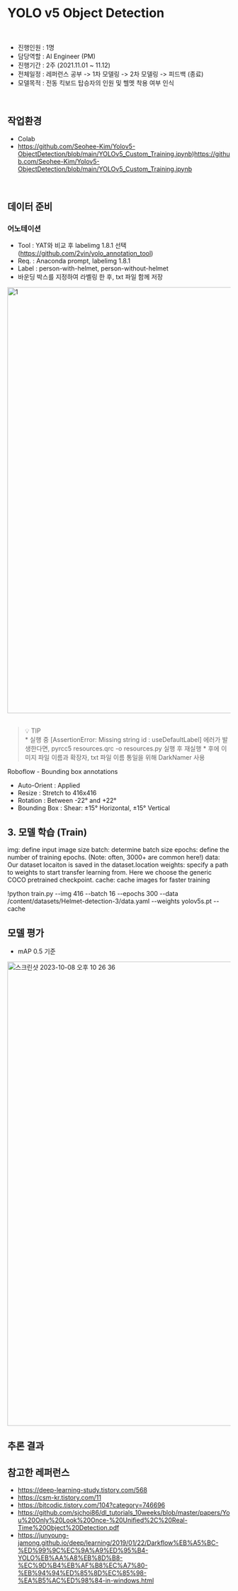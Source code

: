 # YOLO v5 Object Detection
<br/>  

* 진행인원 : 1명
* 담당역할 : AI Engineer (PM)
* 진행기간 : 2주 (2021.11.01 ~ 11.12)
* 전체일정 : 레퍼런스 공부 -> 1차 모델링 -> 2차 모델링 -> 피드백 (종료)
* 모델목적 : 전동 킥보드 탑승자의 인원 및 헬멧 착용 여부 인식  

<br/>  

## 작업환경
* Colab
* https://github.com/Seohee-Kim/Yolov5-ObjectDetection/blob/main/YOLOv5_Custom_Training.ipynb)https://github.com/Seohee-Kim/Yolov5-ObjectDetection/blob/main/YOLOv5_Custom_Training.ipynb
<br/>  
  
## 데이터 준비
### 어노테이션
* Tool : YAT와 비교 후 labelimg 1.8.1 선택 (https://github.com/2vin/yolo_annotation_tool)
* Req. : Anaconda prompt, labelimg 1.8.1
* Label : person-with-helmet, person-without-helmet  
* 바운딩 박스를 지정하여 라벨링 한 후, txt 파일 함께 저장  
    
<img width="960" alt="1" src="https://github.com/Seohee-Kim/Yolov5-ObjectDetection/assets/62201733/5c4fc81c-4cbf-4ada-92c1-d93c8bb2ca50">  
<br/><br/>    
  
>💡 TIP  
     * 실행 중 [AssertionError: Missing string id : useDefaultLabel] 에러가 발생한다면, pyrcc5 resources.qrc -o resources.py 실행 후 재실행 
     * 후에 이미지 파일 이름과 확장자, txt 파일 이름 통일을 위해 DarkNamer 사용  


Roboflow - Bounding box annotations
* Auto-Orient : Applied
* Resize : Stretch to 416x416
* Rotation : Between -22° and +22°
* Bounding Box : Shear: ±15° Horizontal, ±15° Vertical

## 3. 모델 학습 (Train)
img: define input image size
batch: determine batch size
epochs: define the number of training epochs. (Note: often, 3000+ are common here!)
data: Our dataset locaiton is saved in the dataset.location
weights: specify a path to weights to start transfer learning from. Here we choose the generic COCO pretrained checkpoint.
cache: cache images for faster training

!python train.py --img 416 --batch 16 --epochs 300 --data /content/datasets/Helmet-detection-3/data.yaml --weights yolov5s.pt --cache
     
## 모델 평가
* mAP 0.5 기준
<img width="1046" alt="스크린샷 2023-10-08 오후 10 26 36" src="https://github.com/Seohee-Kim/Yolov5-ObjectDetection/assets/62201733/0a456bdd-914f-4c3e-ab4d-3200842355e3">

## 추론 결과


## 참고한 레퍼런스
* https://deep-learning-study.tistory.com/568  
* https://csm-kr.tistory.com/11  
* https://bitcodic.tistory.com/104?category=746696  
* https://github.com/sjchoi86/dl_tutorials_10weeks/blob/master/papers/You%20Only%20Look%20Once-%20Unified%2C%20Real-Time%20Object%20Detection.pdf  
* https://junyoung-jamong.github.io/deep/learning/2019/01/22/Darkflow%EB%A5%BC-%ED%99%9C%EC%9A%A9%ED%95%B4-YOLO%EB%AA%A8%EB%8D%B8-%EC%9D%B4%EB%AF%B8%EC%A7%80-%EB%94%94%ED%85%8D%EC%85%98-%EA%B5%AC%ED%98%84-in-windows.html  
